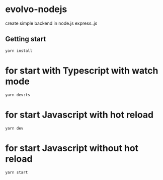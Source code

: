 # evolvo-nodejs
create simple backend in node.js express..js

## Getting start
`yarn install`

# for start with Typescript with watch mode
`yarn dev:ts`

# for start Javascript with hot reload
`yarn dev`

# for start Javascript without hot reload
`yarn start`

